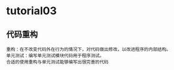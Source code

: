 # tutorial03

## 代码重构
    重构：在不改变代码外在行为的情况下，对代码做出修改，以改进程序的内部结构。
    单元测试：编写单元测试模块代码用于程序测试。
    合适的使用重构与单元测试能够编写出很完善的代码
